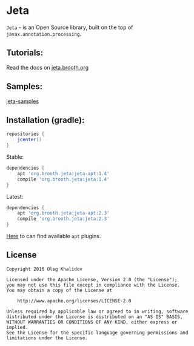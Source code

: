 Jeta
====
`Jeta` - is an Open Source library, built on the top of `javax.annotation.processing`.

Tutorials:
--------------
Read the docs on [jeta.brooth.org](http://jeta.brooth.org)

Samples:
-------
[jeta-samples](https://github.com/brooth/jeta-samples)

Installation (gradle):
----------------------
```groovy
repositories {
    jcenter()
}
```

Stable:
```groovy
dependencies {
    apt 'org.brooth.jeta:jeta-apt:1.4'
    compile 'org.brooth.jeta:jeta:1.4'
}
```

Latest:
```groovy
dependencies {
    apt 'org.brooth.jeta:jeta-apt:2.3'
    compile 'org.brooth.jeta:jeta:2.3'
}
```
[Here](https://plugins.gradle.org/search?term=apt) to can find available `apt` plugins.

License
-------

    Copyright 2016 Oleg Khalidov

    Licensed under the Apache License, Version 2.0 (the "License");
    you may not use this file except in compliance with the License.
    You may obtain a copy of the License at

        http://www.apache.org/licenses/LICENSE-2.0

    Unless required by applicable law or agreed to in writing, software
    distributed under the License is distributed on an "AS IS" BASIS,
    WITHOUT WARRANTIES OR CONDITIONS OF ANY KIND, either express or implied.
    See the License for the specific language governing permissions and
    limitations under the License.
 
[jeta-samples]: https://github.com/brooth/jeta-samples
[observer-pattern]: https://en.wikipedia.org/wiki/Observer_pattern
[pubsub-pattern]: https://en.wikipedia.org/wiki/Publish%E2%80%93subscribe_pattern
[di-pattern]: https://en.wikipedia.org/wiki/Dependency_injection
[apt-plugins]: https://plugins.gradle.org/search?term=apt
[androjeta]: https://github.com/brooth/androjeta
[jeta-configuration]: https://github.com/brooth/jeta#configuration
